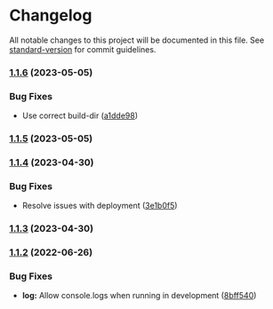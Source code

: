 # Changelog

All notable changes to this project will be documented in this file. See [standard-version](https://github.com/conventional-changelog/standard-version) for commit guidelines.

### [1.1.6](https://github.com/DulliAG/Infoapp-Notifications/compare/v1.1.5...v1.1.6) (2023-05-05)


### Bug Fixes

* Use correct build-dir ([a1dde98](https://github.com/DulliAG/Infoapp-Notifications/commit/a1dde985a66986e49465731afd3ea7bba5fcfd62))

### [1.1.5](https://github.com/DulliAG/Infoapp-Notifications/compare/v1.1.4...v1.1.5) (2023-05-05)

### [1.1.4](https://github.com/DulliAG/Infoapp-Notifications/compare/v1.1.3...v1.1.4) (2023-04-30)


### Bug Fixes

* Resolve issues with deployment ([3e1b0f5](https://github.com/DulliAG/Infoapp-Notifications/commit/3e1b0f5fc9a3e10ab9fee875d59f8f278741d86e))

### [1.1.3](https://github.com/DulliAG/Infoapp-Notifications/compare/v1.1.2...v1.1.3) (2023-04-30)

### [1.1.2](https://github.com/DulliAG/Infoapp-Notifications/compare/v1.1.1...v1.1.2) (2022-06-26)


### Bug Fixes

* **log:** Allow console.logs when running in development ([8bff540](https://github.com/DulliAG/Infoapp-Notifications/commit/8bff5402b1b8579a5e5f2b56b356900cbe69d273))
